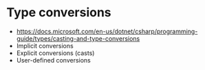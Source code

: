 # Type conversions
- https://docs.microsoft.com/en-us/dotnet/csharp/programming-guide/types/casting-and-type-conversions
- Implicit conversions
- Explicit conversions (casts)
- User-defined conversions

